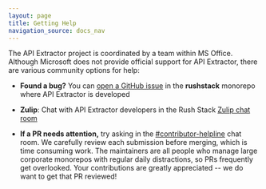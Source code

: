 ```yaml
---
layout: page
title: Getting Help
navigation_source: docs_nav
---
```


The API Extractor project is coordinated by a team within MS Office.  Although Microsoft does not provide official
support for API Extractor, there are various community options for help:

- **Found a bug?** You can [open a GitHub issue](https://github.com/microsoft/rushstack/issues)
  in the **rushstack** monorepo where API Extractor is developed

- **Zulip**: Chat with API Extractor developers in the Rush Stack
  [Zulip chat room](https://rushstack.zulipchat.com/#narrow/stream/262521-api-extractor)

- **If a PR needs attention,** try asking in the
  [#contributor-helpline](https://rushstack.zulipchat.com/#narrow/stream/279883-contributor-helpline)
  chat room.  We carefully review each submission before merging, which is time consuming work.  The maintainers
  are all people who manage large corporate monorepos with regular daily distractions, so PRs frequently
  get overlooked.  Your contributions are greatly appreciated -- we do want to get that PR reviewed!
